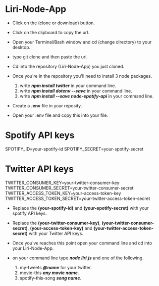 # Liri-Node-App

* Click on the (clone or download) button.

* Click on the clipboard to copy the url.

* Open your Terminal/Bash window and cd (change directory) to your desktop.

* type git clone and then paste the url.

* Cd into the repository (Liri-Node-App) you just cloned.

* Once you're in the repository you'll need to install 3 node packages.  
    1. write __*npm install twitter*__ in your command line.
    2. write __*npm install dotenv --save*__ in your command line.
    3. write __*npm install --save node-spotify-api*__ in your command line.

* Create a __.env__ file in your reposity.

* Open your .env file and copy this into your file.

# Spotify API keys

SPOTIFY_ID=your-spotify-id
SPOTIFY_SECRET=your-spotify-secret

# Twitter API keys

TWITTER_CONSUMER_KEY=your-twitter-consumer-key
TWITTER_CONSUMER_SECRET=your-twitter-consumer-secret
TWITTER_ACCESS_TOKEN_KEY=your-access-token-key
TWITTER_ACCESS_TOKEN_SECRET=your-twitter-access-token-secret

* Replace the __(your-spotify-id)__ and __(your-spotify-secret)__ with your 
    spotify API keys.

* Replace the __(your-twitter-consumer-key)__, __(your-twitter-consumer-secret)__, 
    __(your-access-token-key)__ and __(your-twitter-access-token-secret)__ with your
    Twitter API keys.

* Once you've reaches this point open your command line and cd into your Liri-Node-App.

* on your command line type __*node liri.js*__ and one of the following.
    1. my-tweets __*@name*__ for your twitter.
    2. movie-this __*any movie name*__.
    3. spotify-this-song __*song name*__.